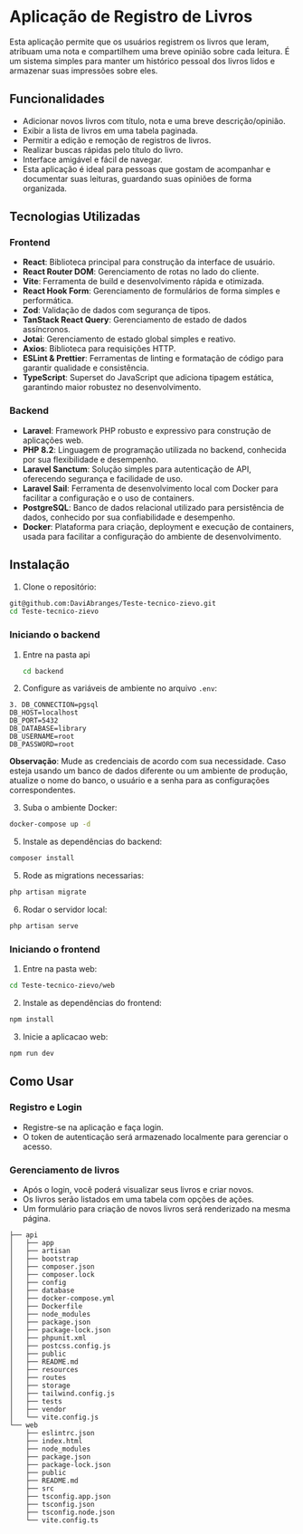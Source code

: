 # Aplicação de Registro de Livros

Esta aplicação permite que os usuários registrem os livros que leram, atribuam uma nota e compartilhem uma breve opinião sobre cada leitura. É um sistema simples para manter um histórico pessoal dos livros lidos e armazenar suas impressões sobre eles.

## Funcionalidades

- Adicionar novos livros com título, nota e uma breve descrição/opinião.
- Exibir a lista de livros em uma tabela paginada.
- Permitir a edição e remoção de registros de livros.
- Realizar buscas rápidas pelo título do livro.
- Interface amigável e fácil de navegar.
- Esta aplicação é ideal para pessoas que gostam de acompanhar e documentar suas leituras, guardando suas opiniões de forma organizada.


## Tecnologias Utilizadas

### Frontend

- **React**: Biblioteca principal para construção da interface de usuário.
- **React Router DOM**: Gerenciamento de rotas no lado do cliente.
- **Vite**: Ferramenta de build e desenvolvimento rápida e otimizada.
- **React Hook Form**: Gerenciamento de formulários de forma simples e performática.
- **Zod**: Validação de dados com segurança de tipos.
- **TanStack React Query**: Gerenciamento de estado de dados assíncronos.
- **Jotai**: Gerenciamento de estado global simples e reativo.
- **Axios**: Biblioteca para requisições HTTP.
- **ESLint & Prettier**: Ferramentas de linting e formatação de código para garantir qualidade e consistência.
- **TypeScript**: Superset do JavaScript que adiciona tipagem estática, garantindo maior robustez no desenvolvimento.

### Backend

- **Laravel**: Framework PHP robusto e expressivo para construção de aplicações web.
- **PHP 8.2**: Linguagem de programação utilizada no backend, conhecida por sua flexibilidade e desempenho.
- **Laravel Sanctum**: Solução simples para autenticação de API, oferecendo segurança e facilidade de uso.
- **Laravel Sail**: Ferramenta de desenvolvimento local com Docker para facilitar a configuração e o uso de containers.
- **PostgreSQL**: Banco de dados relacional utilizado para persistência de dados, conhecido por sua confiabilidade e desempenho.
- **Docker**: Plataforma para criação, deployment e execução de containers, usada para facilitar a configuração do ambiente de desenvolvimento.


## Instalação

1. Clone o repositório:

```bash
git@github.com:DaviAbranges/Teste-tecnico-zievo.git
cd Teste-tecnico-zievo
```

### Iniciando o backend

1. Entre na pasta api

   ```bash
   cd backend
   ```

2. Configure as variáveis de ambiente no arquivo `.env`:

```
3. DB_CONNECTION=pgsql
DB_HOST=localhost
DB_PORT=5432
DB_DATABASE=library
DB_USERNAME=root
DB_PASSWORD=root
```
**Observação**: Mude as credenciais de acordo com sua necessidade. Caso esteja usando um banco de dados diferente ou um ambiente de produção, atualize o nome do banco, o usuário e a senha para as configurações correspondentes.

3. Suba o ambiente Docker:
  ```bash
docker-compose up -d
```

5. Instale as dependências do backend:

```bash
composer install
```

5. Rode as migrations necessarias:

```bash
php artisan migrate
```

6. Rodar o servidor local:
```bash
php artisan serve
```

### Iniciando o frontend

1. Entre na pasta web:

```bash
cd Teste-tecnico-zievo/web
```

2. Instale as dependências do frontend:

```bash
npm install
```

3. Inicie a aplicacao web:

```bash
npm run dev
```

## Como Usar

### Registro e Login

- Registre-se na aplicação e faça login.
- O token de autenticação será armazenado localmente para gerenciar o acesso.

### Gerenciamento de livros

- Após o login, você poderá visualizar seus livros e criar novos.
- Os livros serão listados em uma tabela com opções de ações.
- Um formulário para criação de novos livros será renderizado na mesma página.
```
├── api
│   ├── app
│   ├── artisan
│   ├── bootstrap
│   ├── composer.json
│   ├── composer.lock
│   ├── config
│   ├── database
│   ├── docker-compose.yml
│   ├── Dockerfile
│   ├── node_modules
│   ├── package.json
│   ├── package-lock.json
│   ├── phpunit.xml
│   ├── postcss.config.js
│   ├── public
│   ├── README.md
│   ├── resources
│   ├── routes
│   ├── storage
│   ├── tailwind.config.js
│   ├── tests
│   ├── vendor
│   └── vite.config.js
└── web
    ├── eslintrc.json
    ├── index.html
    ├── node_modules
    ├── package.json
    ├── package-lock.json
    ├── public
    ├── README.md
    ├── src
    ├── tsconfig.app.json
    ├── tsconfig.json
    ├── tsconfig.node.json
    └── vite.config.ts

```










